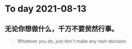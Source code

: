 
# To day 2021-08-13


## 无论你想做什么，千万不要贸然行事。
> Whatever you do, just don't make any rash decision.

    